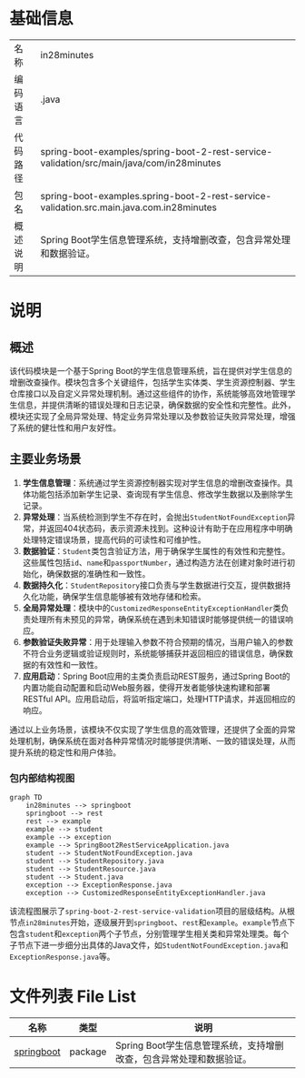 # 基础信息

|      |      |
|------|------|
| 名称 | in28minutes |
| 编码语言 | .java |
| 代码路径 | spring-boot-examples/spring-boot-2-rest-service-validation/src/main/java/com/in28minutes |
| 包名 | spring-boot-examples.spring-boot-2-rest-service-validation.src.main.java.com.in28minutes |
| 概述说明 | Spring Boot学生信息管理系统，支持增删改查，包含异常处理和数据验证。 |

# 说明

## 概述

该代码模块是一个基于Spring Boot的学生信息管理系统，旨在提供对学生信息的增删改查操作。模块包含多个关键组件，包括学生实体类、学生资源控制器、学生仓库接口以及自定义异常处理机制。通过这些组件的协作，系统能够高效地管理学生信息，并提供清晰的错误处理和日志记录，确保数据的安全性和完整性。此外，模块还实现了全局异常处理、特定业务异常处理以及参数验证失败异常处理，增强了系统的健壮性和用户友好性。

## 主要业务场景

1. **学生信息管理**：系统通过学生资源控制器实现对学生信息的增删改查操作。具体功能包括添加新学生记录、查询现有学生信息、修改学生数据以及删除学生记录。
2. **异常处理**：当系统检测到学生不存在时，会抛出`StudentNotFoundException`异常，并返回404状态码，表示资源未找到。这种设计有助于在应用程序中明确处理特定错误场景，提高代码的可读性和可维护性。
3. **数据验证**：`Student`类包含验证方法，用于确保学生属性的有效性和完整性。这些属性包括`id`、`name`和`passportNumber`，通过构造方法在创建对象时进行初始化，确保数据的准确性和一致性。
4. **数据持久化**：`StudentRepository`接口负责与学生数据进行交互，提供数据持久化功能，确保学生信息能够被有效地存储和检索。
5. **全局异常处理**：模块中的`CustomizedResponseEntityExceptionHandler`类负责处理所有未预见的异常，确保系统在遇到未知错误时能够提供统一的错误响应。
6. **参数验证失败异常**：用于处理输入参数不符合预期的情况，当用户输入的参数不符合业务逻辑或验证规则时，系统能够捕获并返回相应的错误信息，确保数据的有效性和一致性。
7. **应用启动**：Spring Boot应用的主类负责启动REST服务，通过Spring Boot的内置功能自动配置和启动Web服务器，使得开发者能够快速构建和部署RESTful API。应用启动后，将监听指定端口，处理HTTP请求，并返回相应的响应。

通过以上业务场景，该模块不仅实现了学生信息的高效管理，还提供了全面的异常处理机制，确保系统在面对各种异常情况时能够提供清晰、一致的错误处理，从而提升系统的稳定性和用户体验。


### 包内部结构视图

```mermaid
graph TD
    in28minutes --> springboot
    springboot --> rest
    rest --> example
    example --> student
    example --> exception
    example --> SpringBoot2RestServiceApplication.java
    student --> StudentNotFoundException.java
    student --> StudentRepository.java
    student --> StudentResource.java
    student --> Student.java
    exception --> ExceptionResponse.java
    exception --> CustomizedResponseEntityExceptionHandler.java
```

该流程图展示了`spring-boot-2-rest-service-validation`项目的层级结构。从根节点`in28minutes`开始，逐级展开到`springboot`、`rest`和`example`。`example`节点下包含`student`和`exception`两个子节点，分别管理学生相关类和异常处理类。每个子节点下进一步细分出具体的Java文件，如`StudentNotFoundException.java`和`ExceptionResponse.java`等。

# 文件列表 File List

| 名称   | 类型  | 说明 |
|-------|------|-------------|
| [springboot](springboot/_module.md) | package | Spring Boot学生信息管理系统，支持增删改查，包含异常处理和数据验证。 |


